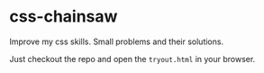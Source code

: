 # css-chainsaw

Improve my css skills. Small problems and their solutions.

Just checkout the repo and open the `tryout.html` in your browser.
